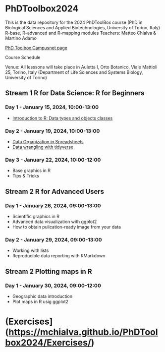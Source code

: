 # PhDToolbox2024
This is the data repository for the 2024 PhDToolBox course (PhD in Biological Sciences and Applied Biotechnologies, University of Torino, Italy)
R-base, R-advanced and R-mapping modules
Teachers: Matteo Chialva & Martino Adamo

[PhD Toolbox Campusnet page](https://dott-sbba.campusnet.unito.it/do/corsi.pl/Show?_id=7kkl)

Course Schedule

Venue: All lesssons will take place in Auletta I, Orto Botanico, Viale Mattioli 25, Torino, Italy (Department of Life Sciences and Systems Biology, University of Torino)

## Stream 1 R for Data Science: R for Beginners

### Day 1 - January 15, 2024, 10:00-13:00
- [Introduction to R: Data types and objects classes](https://github.com/mchialva/PhDToolbox2024/blob/main/Lessons%2FStream_1%2FLesson_1_%20RBasics.pdf)

### Day 2 - January 19, 2024, 10:00-13:00
- [Data Organization in Spreadsheets](
https://github.com/mchialva/PhDToolbox2024/blob/main/Lessons%2FStream_1%2FLesson_2_spreadsheets.pdf)
- [Data wrangling with tidyverse](https://github.com/mchialva/PhDToolbox2024/blob/main/Lessons/Stream_1/Lesson_2_data_wrangling.pdf)

### Day 3 - January 22, 2024, 10:00-12:00
- Base graphics  in R
- Tips & Tricks

## Stream 2 R for Advanced Users

### Day 1 - January 26, 2024, 09:00-13:00
- Scientific graphics in R
- Advanced data visualization with ggplot2
- How to obtain pulication-ready image from your data

### Day 2 - January 29, 2024, 09:00-13:00
- Working with lists
- Reproducible data reporting with RMarkdown

## Stream 2 Plotting maps in R
### Day 1 - January 30, 2024, 09:00-12:00
- Geographic data introduction
- Plot maps in R usig ggplot2

# (Exercises](https://mchialva.github.io/PhDToolbox2024/Exercises/)

